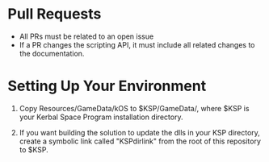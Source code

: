 Pull Requests
=============

* All PRs must be related to an open issue
* If a PR changes the scripting API, it must include all related changes to the documentation. 

Setting Up Your Environment
===========================

1. Copy Resources/GameData/kOS to $KSP/GameData/, where $KSP is your
   Kerbal Space Program installation directory.
   
2. If you want building the solution to update the dlls in your KSP
   directory, create a symbolic link called "KSPdirlink" from the root
   of this repository to $KSP.